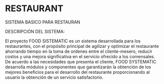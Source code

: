 # RESTAURANT
SISTEMA BASICO PARA RESTAURAN

DESCRIPCIÓN DEL SISTEMA:

El proyecto FOOD SISTEMATIC es un sistema desarrollada para los restaurantes, con el propósito principal de agilizar y optimizar el restaurante ahorrando tiempo en la toma de ordenes entre el cliente-mesero, reducir costos y una mejora significativa en el servicio ofrecido a los comensales. De acuerdo a las necesidades que presenta el cliente, FOOD SYSTEMATIC desarrolla módulos y componentes que garantizarán la obtención de los mejores beneficios para el desarrollo del restaurante proporcionando al usuario la obtención de un servicio satisfactorio.

